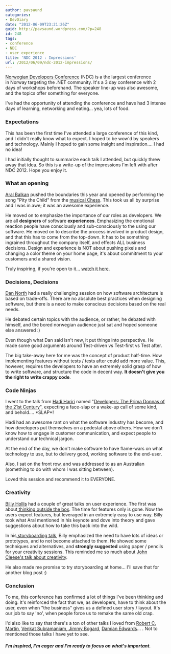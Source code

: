 ```yaml
---
author: pavsaund
categories:
- DevDiary
date: "2012-06-09T23:21:26Z"
guid: http://pavsaund.wordpress.com/?p=248
id: 248
tags:
- conference
- NDC
- user experience
title: 'NDC 2012 : Impressions'
url: /2012/06/09/ndc-2012-impressions/
---
```


<a title="Norwegian Developers Conference" href="http://www.ndcoslo.com/" target="_blank">Norwegian Developers Conference</a> (NDC) is a the largest conference in Norway targeting the .NET community. It's a 3 day conference with 2 days of workshops beforehand. The speaker line-up was also awesome, and the topics offer something for everyone.

I've had the opportunity of attending the conference and have had 3 intense days of learning, networking and eating... yea, lots of food.
<h3>Expectations</h3>
This has been the first time I've attended a large conference of this kind, and I didn't really know what to expect. I hoped to be wow'd by speakers and technology. Mainly I hoped to gain some insight and inspiration.... I had no idea!

I had initially thought to summarize each talk I attended, but quickly threw away that idea. So this is a write-up of the impressions I'm left with after NDC 2012. Hope you enjoy it.
<h3>What an opening</h3>
<a title="Aral Balkan" href="https://twitter.com/#!/aral" target="_blank">Aral Balkan</a> pushed the boundaries this year and opened by performing the song "Pity the Child" from the <a title="Chess (musical)" href="http://en.wikipedia.org/wiki/Chess_(musical)" target="_blank">musical Chess</a>. This took us all by surprise and I was in awe; it was an awesome experience.

He moved on to emphasize the importance of our roles as developers. We are all <strong>designers</strong> of software <strong>experiences</strong>. Emphasizing the emotional reaction people have consciously and sub-consciously to the using our software. He moved on to describe the process involved in product design, and that this has to come from the top-down. It has to be something ingrained throughout the company itself, and effects ALL business decisions. Design and experience is NOT about pushing pixels and changing a color theme on your home page, it's about commitment to your customers and a shared vision.

Truly inspiring, if you're open to it... <a title="NDC2012 - Opening and Keynote &quot;A happy grain of sand&quot; by Aral Balkan" href="https://vimeo.com/43524962" target="_blank">watch it here</a>.
<h3>Decisions, Decisions</h3>
<a title="Dan North" href="https://twitter.com/#!/tastatpod" target="_blank">Dan North</a> had a really challenging session on how software architecture is based on trade-offs. There are no absolute best practices when designing software, but there is a need to make conscious decisions based on the real needs.

He debated certain topics with the audience, or rather, he debated with himself, and the bored norwegian audience just sat and hoped someone else answered :)

Even though what Dan said isn't new, it put things into perspective. He made some good arguments around Test-driven vs Test-first vs Test after.

The big take-away here for me was the concept of product half-time. How implementing features without tests / tests after could add more value. This, however, requires the developers to have an extremely solid grasp of how to write software, and structure the code in decent way. <strong>It doesn't give you the right to write crappy code</strong>.
<h3>Code Ninjas</h3>
I went to the talk from <a title="Hadi Hariri" href="https://twitter.com/#!/hhariri" target="_blank">Hadi Hariri</a> named "<a href="http://ndcoslo.oktaset.com/t-4863">Developers: The Prima Donnas of the 21st Century</a>", expecting a face-slap or a wake-up call of some kind, and behold.... *SLAP*!

Hadi had an awesome rant on what the software industry has become, and how developers put themselves on a pedestal above others. How we don't know how to engage in customer communication, and expect people to understand our technical jargon.

At the end of the day, we don't make software to have flame-wars on what technology to use, but to delivery good, working software to the end-user.

Also, I sat on the front row, and was addressed to as an Australian (something to do with whom I was sitting between).

Loved this session and recommend it to EVERYONE.
<h3>Creativity</h3>
<a title="Billy Hollis" href="https://twitter.com/#!/billyhollis" target="_blank">Billy Hollis</a> had a couple of great talks on user experience. The first was about<a title="Creating User Experiences: Unlocking the Invisible Cage" href="http://ndcoslo.oktaset.com/t-4916" target="_blank"> thinking outside the box</a>. The time for features only is gone. Now the users expect features, but leveraged in an extremely easy to use way.
Billy took what Aral mentioned in his keynote and dove into theory and gave suggestions about how to take this back into the wild.

In his<a title="Creating UX with Story Boarding" href="http://ndcoslo.oktaset.com/t-5000" target="_blank"> storyboarding talk</a>, Billy emphasized the need to have lots of ideas or prototypes, and to not become attached to them. He showed some techniques and alternatives, and <strong>strongly suggested</strong> using paper / pencils for your creativity sessions. This reminded me so much about <a title=" John Cleese - a lecture on Creativity" href="https://vimeo.com/18913413" target="_blank">John Cleese's talk about creativity</a>.

He also made me promise to try storyboarding at home... I'll save that for another blog post :)
<h3>Conclusion</h3>
To me, this conference has confirmed a lot of things I've been thinking and doing. It's reinforced the fact that we, as developers, have to think about the user, even when "the business" gives us a defined user story / layout. It's our job to say 'no', when people force us to remake the same old crap.

I'd also like to say that there's a ton of other talks I loved from <a title="Robert C. Martin" href="http://twitter.com/#!/unclebob">Robert C. Martin</a>, <a title="Venkat Subramaniam" href="http://twitter.com/#!/venkat_s">Venkat Subramaniam</a>,<a title="Jimmy Bogard" href="http://twitter.com/#!/jbogard"> Jimmy Bogard</a>, <a title="Damian Edwards" href="https://twitter.com/#!/damianedwards">Damian Edwards</a>... . Not to mentioned those talks I have yet to see.
<h4><em>I'm inspired, I'm eager and I'm ready to focus on what's important.</em></h4>